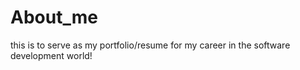 # About_me
this is to serve as my portfolio/resume for my career in the software development world!
